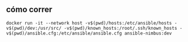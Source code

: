 ## cómo correr

`docker run -it --network host -v$(pwd)/hosts:/etc/ansible/hosts -v$(pwd)/dev:/usr/src/ -v$(pwd)/known_hosts:/root/.ssh/known_hosts -v$(pwd)/ansible.cfg:/etc/ansible/ansible.cfg ansible-nimbus:dev`
